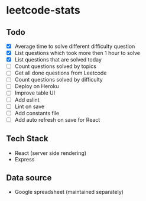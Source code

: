 # leetcode-stats

## Todo
- [x] Average time to solve different difficulty question
- [x] List questions which took more then 1 hour to solve
- [x] List questions that are solved today
- [ ] Count questions solved by topics
- [ ] Get all done questions from Leetcode
- [ ] Count questions solved by difficulty 
- [ ] Deploy on Heroku
- [ ] Improve table UI
- [ ] Add eslint
- [ ] Lint on save
- [ ] Add constants file
- [ ] Add auto refresh on save for React

## Tech Stack
- React (server side rendering)
- Express

## Data source
- Google spreadsheet (maintained separately)
